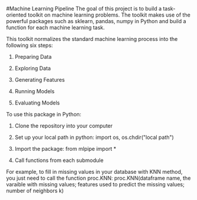 #Machine Learning Pipeline
The goal of this project is to build a task-oriented toolkit on machine learning problems. 
The toolkit makes use of the powerful packages such as sklearn, pandas, numpy in Python and build a function for each machine learning task.

This toolkit normalizes the standard machine learning process into the following six steps: 

1) Preparing Data

2) Exploring Data

3) Generating Features

4) Running Models

5) Evaluating Models

To use this package in Python:

1) Clone the repository into your computer 

2) Set up your local path in python: import os, os.chdir("local path")

3) Import the package: from mlpipe import *

4) Call functions from each submodule

For example, to fill in missing values in your database with KNN method, you just need to call the function proc.KNN:
proc.KNN(dataframe name, the varaible with missing values; features used to predict the missing values; number of neighbors k)
